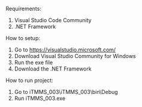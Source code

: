 Requirements:
1. Visual Studio Code Community
2. .NET Framework

How to setup:
1. Go to https://visualstudio.microsoft.com/
2. Download Visual Studio Community for Windows
3. Run the exe file
4. Download the .NET Framework

How to run project:
1. Go to iTMMS_003\iTMMS_003\bin\Debug
2. Run iTMMS_003.exe


